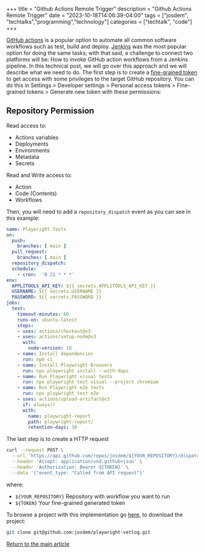 +++
title =  "Github Actions Remote Trigger"
description = "Github Actions Remote Trigger"
date = "2023-10-18T14:06:39-04:00"
tags = ["josdem", "techtalks","programming","technology"]
categories = ["techtalk", "code"]
+++

[GitHub actions](https://github.com/features/actions) is a popular option to automate all common software workflows such as test, build and deploy. [Jenkins](https://www.jenkins.io/) was the most popular option for doing the same tasks; with that said, a challenge to connect two platforms will be: How to invoke GitHub action workflows from a Jenkins pipeline. In this technical post, we will go over this approach and we will describe what we need to do. The first step is to create a [fine-grained token](https://github.blog/2022-10-18-introducing-fine-grained-personal-access-tokens-for-github/) to get access with some privileges to the target GitHub repository. You can do this in Settings > Developer settings > Personal access tokens > Fine-grained tokens > Generate new token with these permissions:

## Repository Permission
Read access to:

- Actions variables
- Deployments
- Environments
- Metadata
- Secrets

Read and Write access to:

- Action
- Code (Contents)
- Workflows

Then, you will need to add a `repository_dispatch` event as you can see in this example:

```yaml
name: Playwright Tests
on:
  push:
    branches: [ main ]
  pull_request:
    branches: [ main ]
  repository_dispatch:
  schedule:
    - cron:  '0 21 * * *'
env:
  APPLITOOLS_API_KEY: ${{ secrets.APPLITOOLS_API_KEY }}
  USERNAME: ${{ secrets.USERNAME }}
  PASSWORD: ${{ secrets.PASSWORD }}
jobs:
  test:
    timeout-minutes: 60
    runs-on: ubuntu-latest
    steps:
    - uses: actions/checkout@v3
    - uses: actions/setup-node@v3
      with:
        node-version: 18
    - name: Install dependencies
      run: npm ci
    - name: Install Playwright Browsers
      run: npx playwright install --with-deps
    - name: Run Playwright visual tests
      run: npx playwright test visual --project chromium
    - name: Run Playwright e2e tests
      run: npx playwright test e2e
    - uses: actions/upload-artifact@v3
      if: always()
      with:
        name: playwright-report
        path: playwright-report/
        retention-days: 30
```

The last step is to create a HTTP request

```bash
curl --request POST \
  --url 'https://api.github.com/repos/josdem/${YOUR_REPOSITORY}/dispatches' \
  --header 'Accept: application/vnd.github+json' \
  --header 'Authorization: Bearer ${TOKEN}' \
  --data '{"event_type: "Called from API request"}'
```

where:

- `${YOUR_REPOSITORY}` Repository with workflow you want to run
- `${TOKEN}` Your fine-grained generated token


To browse a project with this implementation go [here](https://github.com/josdem/playwright-vetlog), to download the project:

```bash
git clone git@github.com:josdem/playwright-vetlog.git
```

[Return to the main article](/techtalk/sysadmin)
